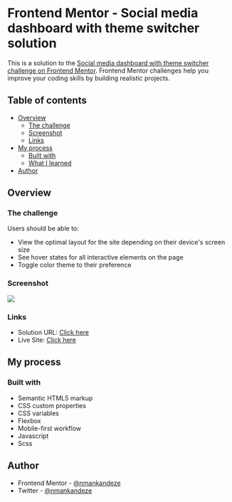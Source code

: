 # Frontend Mentor - Social media dashboard with theme switcher solution

This is a solution to the [Social media dashboard with theme switcher challenge on Frontend Mentor](https://www.frontendmentor.io/challenges/social-media-dashboard-with-theme-switcher-6oY8ozp_H). Frontend Mentor challenges help you improve your coding skills by building realistic projects. 

## Table of contents

- [Overview](#overview)
  - [The challenge](#the-challenge)
  - [Screenshot](#screenshot)
  - [Links](#links)
- [My process](#my-process)
  - [Built with](#built-with)
  - [What I learned](#what-i-learned)
- [Author](#author)

## Overview

### The challenge

Users should be able to:

- View the optimal layout for the site depending on their device's screen size
- See hover states for all interactive elements on the page
- Toggle color theme to their preference

### Screenshot

![](./screenshot.jpg)

### Links

- Solution URL: [Click here](https://github.com/nmankandeze/social-media-light-dark-theme)
- Live Site: [Click here](https://nmankandeze.github.io/social-media-light-dark-theme/index.html)


## My process

### Built with

- Semantic HTML5 markup
- CSS custom properties
- CSS variables
- Flexbox
- Mobile-first workflow
- Javascript
- Scss


## Author

- Frontend Mentor - [@nmankandeze](https://www.frontendmentor.io/profile/nmankandeze)
- Twitter - [@nmankandeze](https://www.twitter.com/nmankandeze)

